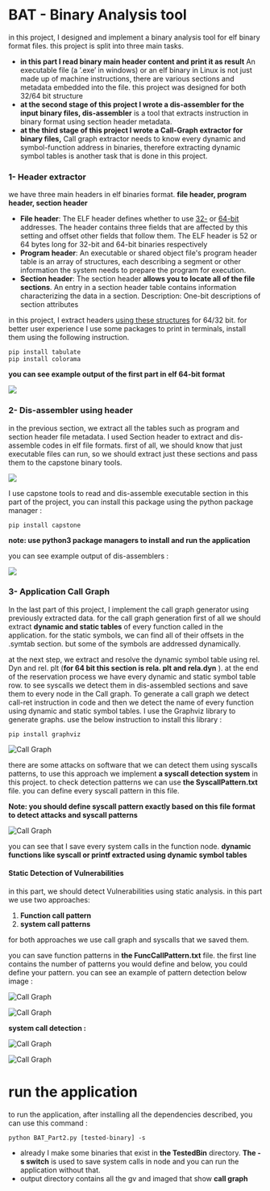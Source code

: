 # BAT - Binary Analysis tool 

in this project, I designed and implement a binary analysis tool for elf binary format files. this project is split into three main tasks. 

- **in this part I read binary main header content and print it as result** An executable file (a ’.exe’ in windows) or an elf binary in Linux is not just made up of machine instructions, there are various sections and metadata embedded into the file. this project was designed for both 32/64 bit structure
- **at the second stage of this project I wrote a dis-assembler for the input binary files, dis-assembler** is a tool that extracts instruction in binary format using section header metadata. 
- **at the third stage of this project I wrote a Call-Graph extractor for binary files,** Call graph extractor needs to know every dynamic and symbol-function address in binaries, therefore extracting dynamic symbol tables is another task that is done in this project. 



### 1- Header extractor

we have three main headers in elf binaries format. **file header, program header, section header** 

- **File header**: The ELF header defines whether to use [32-](https://en.wikipedia.org/wiki/32-bit_computing) or [64-bit](https://en.wikipedia.org/wiki/64-bit_computing) addresses. The header contains three fields that are affected by this setting and offset other fields that follow them. The ELF header is 52 or 64 bytes long for 32-bit and 64-bit binaries respectively 
- **Program header**: An executable or shared object file's program header table is an array of structures, each describing a segment or other information the system needs to prepare the program for execution. 
- **Section header**: The section header **allows you to locate all of the file sections**. An entry in a section header table contains information characterizing the data in a section. Description: One-bit descriptions of section attributes

in this project, I extract headers [using these structures](https://en.wikipedia.org/wiki/Executable_and_Linkable_Format) for 64/32 bit. for better user experience I use some packages to print in terminals, install them using the following instruction. 

 

```
‫‪pip‬‬ ‫‪install‬‬ ‫‪tabulate‬‬
‫‪pip‬‬ ‫‪install‬‬ ‫‪colorama‬‬
```



**you can see example output of the first part in elf 64-bit format**

![](images/1.jpg)

### 2- Dis-assembler using header 

in the previous section, we extract all the tables such as program and section header file metadata. I used Section header to extract and dis-assemble codes in elf file formats. first of all, we should know that just executable files can run, so we should extract just these sections and pass them to the capstone binary tools. 

![](images/2.jpg)

I use capstone tools to read and dis-assemble executable section in this part of the project, you can install this package using the python package manager : 

```
pip install capstone 
```

**note: use python3 package managers to install and run the application**

you can see example output of dis-assemblers  : 

![](images/3.jpg)

### 3- Application Call Graph 

In the last part of this project, I implement the call graph generator using previously extracted data. for the call graph generation first of all we should extract **dynamic and static tables** of every function called in the application. for the static symbols, we can find all of their offsets in the .symtab section. but some of the symbols are addressed dynamically. 

at the next step, we extract and resolve the dynamic symbol table using rel. Dyn and rel. plt (**for 64 bit this section is rela. plt and rela.dyn** ). at the end of the reservation process we have every dynamic and static symbol table row. to see syscalls we detect them in dis-assembled sections and save them to every node in the Call graph. To generate a call graph we detect call-ret instruction in code and then we detect the name of every function using dynamic and static symbol tables. I use the Graphviz library to generate graphs. use the below instruction to install this library : 

```
pip install graphviz 
```

![Call Graph](images/4.jpg)

there are some attacks on software that we can detect them using syscalls patterns, to use this approach we implement **a syscall detection system** in this project. to check detection patterns we can use **the SyscallPattern.txt** file. you can define every syscall pattern in this file.

**Note: you should define syscall pattern exactly based on this file format to detect attacks and syscall patterns** 



![Call Graph](images/5.jpg)



you can see that I save every system calls in the function node. **dynamic functions like syscall or printf extracted using dynamic symbol tables**

#### ‫‪Statiⅽ‬‬ ‫‪Ⅾeteⅽtion‬‬ ‫‪of‬‬ ‫‪Vuⅼnerabiⅼities‬‬

in this part, we should detect Vuⅼnerabiⅼities‬‬ using static analysis. in this part we use two approaches: 

1. **Function call pattern** 
2. **system call patterns** 

for both approaches we use call graph and syscalls that we saved them. 

you can save function patterns in **the FuncCallPattern.txt** file. the first line contains the number of patterns you would define and below, you could define your pattern. you can see an example of pattern detection below image : 



![Call Graph](images/6.jpg)

![Call Graph](images/7.jpg)

**system call detection :** 

![Call Graph](images/8.jpg)

![Call Graph](images/9.jpg)

# run the application 

to run the application, after installing all the dependencies described, you can use this command : 

```
python BAT_Part2.py [tested-binary] -s 
```

- already I make some binaries that exist in **the TestedBin** directory. **The -s switch** is used to save system calls in node and you can run the application without that. 
- output directory contains all the gv and imaged that show **call graph** 
